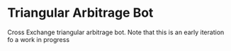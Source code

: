 # Triangular Arbitrage Bot

Cross Exchange triangular arbitrage bot. Note that this is an early iteration fo a work in progress
